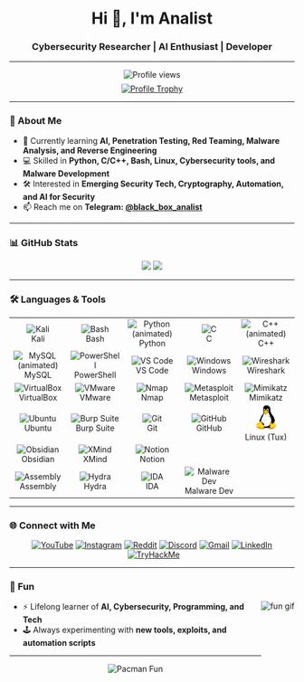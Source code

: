 <h1 align="center">Hi 👋, I'm Analist</h1>
<h3 align="center">Cybersecurity Researcher | AI Enthusiast | Developer</h3>

---

<div align="center">
  <!-- Profile views -->
  <img src="https://komarev.com/ghpvc/?username=ai4analist&color=blue&style=flat" alt="Profile views" />

  <!-- Profile Trophy -->
  <a href="https://github.com/ai4analist" style="display:block; margin-top:8px;">
    <img src="https://github-profile-trophy.vercel.app/?username=ai4analist&theme=dracula" alt="Profile Trophy" />
  </a>
</div>

---

### 🔭 About Me
- 🌱 Currently learning **AI, Penetration Testing, Red Teaming, Malware Analysis, and Reverse Engineering**  
- 💻 Skilled in **Python, C/C++, Bash, Linux, Cybersecurity tools, and Malware Development**  
- 🛠️ Interested in **Emerging Security Tech, Cryptography, Automation, and AI for Security**  
- 📫 Reach me on **Telegram: [@black_box_analist](https://t.me/black_box_analist)**

---

### 📊 GitHub Stats
<div align="center">
  <img src="https://github-readme-stats.vercel.app/api?username=ai4analist&show_icons=true&include_all_commits=true&count_private=true&theme=dracula" height="150" />
  <img src="https://github-readme-stats.vercel.app/api/top-langs/?username=ai4analist&layout=compact&langs_count=6&theme=dracula" height="150" />
</div>

---

### 🛠️ Languages & Tools

<!-- Languages & Tools — final (uses your img/ paths) -->
<p align="center">
<table align="center">
  <tbody>

  <tr>
    <td align="center" width="90">
      <img src="https://skillicons.dev/icons?i=kali" alt="Kali" width="55" height="55" />
      <br>Kali
    </td>
    <td align="center" width="90">
      <img src="https://skillicons.dev/icons?i=bash" alt="Bash" width="55" height="55" />
      <br>Bash
    </td>
    <td align="center" width="90">
      <img src="https://techstack-generator.vercel.app/python-icon.svg" alt="Python (animated)" width="55" height="55" />
      <br>Python
    </td>
    <td align="center" width="90">
      <img src="https://techstack-generator.vercel.app/c-icon.svg" alt="C" width="55" height="55" />
      <br>C
    </td>
    <td align="center" width="90">
      <img src="https://techstack-generator.vercel.app/cpp-icon.svg" alt="C++ (animated)" width="55" height="55" />
      <br>C++
    </td>
  </tr>

  <tr>
    <td align="center" width="90">
      <img src="https://techstack-generator.vercel.app/mysql-icon.svg" alt="MySQL (animated)" width="55" height="55" />
      <br>MySQL
    </td>
    <td align="center" width="90">
      <img src="https://skillicons.dev/icons?i=powershell" alt="PowerShell" width="55" height="55" />
      <br>PowerShell
    </td>
    <td align="center" width="90">
      <img src="https://skillicons.dev/icons?i=vscode" alt="VS Code" width="55" height="55" />
      <br>VS Code
    </td>
    <td align="center" width="90">
      <img src="https://skillicons.dev/icons?i=windows" alt="Windows" width="55" height="55" />
      <br>Windows
    </td>
    <td align="center" width="90">
      <img src="img/Wireshark_icon.svg.png" alt="Wireshark" width="45" height="45" />
      <br>Wireshark
    </td>
  </tr>

  <tr>
    <td align="center" width="90">
      <img src="img/Virtualbox_logo.png" alt="VirtualBox" width="45" height="45" />
      <br>VirtualBox
    </td>
    <td align="center" width="90">
      <img src="img/vmware.png" alt="VMware" width="45" height="45" />
      <br>VMware
    </td>
    <td align="center" width="90">
      <img src="https://skillicons.dev/icons?i=nmap" alt="Nmap" width="45" height="45" />
      <br>Nmap
    </td>
    <td align="center" width="90">
      <img src="img/metasploit.webp" alt="Metasploit" width="45" height="45" />
      <br>Metasploit
    </td>
    <td align="center" width="90">
      <img src="img/mimikatz_sticker.png" alt="Mimikatz" width="45" height="45" />
      <br>Mimikatz
    </td>
  </tr>

  <tr>
    <td align="center" width="90">
      <img src="https://skillicons.dev/icons?i=ubuntu" alt="Ubuntu" width="45" height="45" />
      <br>Ubuntu
    </td>
    <td align="center" width="90">
      <img src="img/burp-suite-icon.jpg" alt="Burp Suite" width="45" height="45" />
      <br>Burp Suite
    </td>
    <td align="center" width="90">
      <img src="https://skillicons.dev/icons?i=git" alt="Git" width="45" height="45" />
      <br>Git
    </td>
    <td align="center" width="90">
      <img src="https://skillicons.dev/icons?i=github" alt="GitHub" width="45" height="45" />
      <br>GitHub
    </td>
    <td align="center" width="90">
      <img src="https://raw.githubusercontent.com/devicons/devicon/master/icons/linux/linux-original.svg" alt="Linux (Tux)" width="45" height="45" />
      <br>Linux (Tux)
    </td>
  </tr>

  <tr>
    <td align="center" width="90">
      <img src="https://vectorlogo.zone/logos/obsidianmd/obsidianmd-icon.svg" alt="Obsidian" width="45" height="45" />
      <br>Obsidian
    </td>
    <td align="center" width="90">
      <img src="https://vectorlogo.zone/logos/xmind/xmind-icon.svg" alt="XMind" width="45" height="45" />
      <br>XMind
    </td>
    <td align="center" width="90">
      <img src="https://skillicons.dev/icons?i=notion" alt="Notion" width="45" height="45" />
      <br>Notion
    </td>
    <td align="center" width="90"></td>
    <td align="center" width="90"></td>
  </tr>

  <!-- placeholders for assembly/hydra/ida/malware (keep as-is or replace if you upload images) -->
  <tr>
    <td align="center" width="90">
      <img src="img/assembly.png" alt="Assembly" width="45" height="45" />
      <br>Assembly
    </td>
    <td align="center" width="90">
      <img src="img/hydra.png" alt="Hydra" width="45" height="45" />
      <br>Hydra
    </td>
    <td align="center" width="90">
      <img src="img/ida.png" alt="IDA" width="45" height="45" />
      <br>IDA
    </td>
    <td align="center" width="90">
      <img src="img/malware-dev.png" alt="Malware Dev" width="45" height="45" />
      <br>Malware Dev
    </td>
    <td align="center" width="90"></td>
  </tr>

  </tbody>
</table>
</p>


---

### 🌐 Connect with Me
<div align="center">
  <a href="https://youtube.com/" target="_blank" rel="noopener"><img src="https://img.shields.io/badge/YouTube-FF0000?style=for-the-badge&logo=youtube&logoColor=white" alt="YouTube" /></a>
  <a href="https://instagram.com/" target="_blank" rel="noopener"><img src="https://img.shields.io/badge/Instagram-E4405F?style=for-the-badge&logo=instagram&logoColor=white" alt="Instagram" /></a>
  <a href="https://reddit.com/" target="_blank" rel="noopener"><img src="https://img.shields.io/badge/Reddit-FF4500?style=for-the-badge&logo=reddit&logoColor=white" alt="Reddit" /></a>
  <a href="https://discord.com/" target="_blank" rel="noopener"><img src="https://img.shields.io/badge/Discord-7289DA?style=for-the-badge&logo=discord&logoColor=white" alt="Discord" /></a>
  <a href="mailto:yourmail@gmail.com" target="_blank" rel="noopener"><img src="https://img.shields.io/badge/Gmail-D14836?style=for-the-badge&logo=gmail&logoColor=white" alt="Gmail" /></a>
  <a href="https://www.linkedin.com/in/this-is-analist-12a47928b/" target="_blank" rel="noopener"><img src="https://img.shields.io/badge/LinkedIn-0077B5?style=for-the-badge&logo=linkedin&logoColor=white" alt="LinkedIn" /></a>
  <a href="https://tryhackme.com/p/ai4analist" target="_blank" rel="noopener"><img src="https://tryhackme-badges.s3.amazonaws.com/ai4analist.png" alt="TryHackMe" style="height:28px; margin-left:6px;" /></a>

</div>

---

### 🎯 Fun
<img align="right" height="150" src="https://media.giphy.com/media/0hv8d4HrDVI6m7w7pF/giphy.gif" alt="fun gif" />

- ⚡ Lifelong learner of **AI, Cybersecurity, Programming, and Tech**
- 🕹️ Always experimenting with **new tools, exploits, and automation scripts**

---

<p align="center">
  <img src="https://profile-readme-generator.com/assets/pacman.svg" alt="Pacman Fun"/>
</p>
